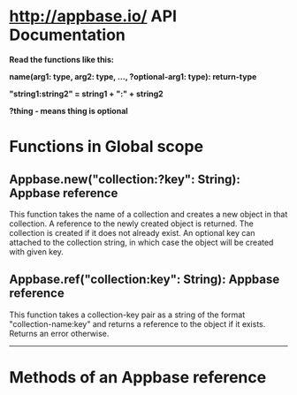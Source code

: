# http://appbase.io/ API Documentation

__Read the functions like this:__

__name(arg1: type, arg2: type, ..., ?optional-arg1: type): return-type__

__"string1:string2" = string1 + ":" + string2__

__?thing - means thing is optional__


# Functions in Global scope


## Appbase.new("collection:?key": String): Appbase reference
This function takes the name of a collection and creates a new object in that collection. A reference to the newly created object is returned. The collection is created if it does not already exist. An optional key can attached to the collection string, in which case the object will be created with given key.


## Appbase.ref("collection:key": String): Appbase reference
This function takes a collection-key pair as a string of the format "collection-name:key" and returns a reference to the object if it exists. Returns an error otherwise.


---


# Methods of an Appbase reference



